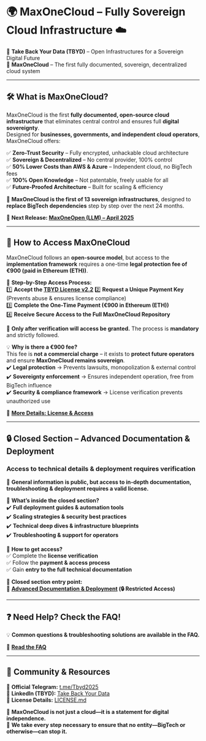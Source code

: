 # 🌍 MaxOneCloud – Fully Sovereign Cloud Infrastructure ☁️  
🚀 **Take Back Your Data (TBYD)** – Open Infrastructures for a Sovereign Digital Future  
🔐 **MaxOneCloud** – The first fully documented, sovereign, decentralized cloud system  

---

## **🛠️ What is MaxOneCloud?**  
MaxOneCloud is the first **fully documented, open-source cloud infrastructure** that eliminates central control and ensures full **digital sovereignty**.  
Designed for **businesses, governments, and independent cloud operators**, MaxOneCloud offers:  

✅ **Zero-Trust Security** – Fully encrypted, unhackable cloud architecture  
✅ **Sovereign & Decentralized** – No central provider, 100% control  
✅ **50% Lower Costs than AWS & Azure** – Independent cloud, no BigTech fees  
✅ **100% Open Knowledge** – Not patentable, freely usable for all  
✅ **Future-Proofed Architecture** – Built for scaling & efficiency  

📌 **MaxOneCloud is the first of 13 sovereign infrastructures**, designed to **replace BigTech dependencies** step by step over the next 24 months.  

🔹 **Next Release: [MaxOneOpen (LLM) – April 2025](https://github.com/TBYD-SAC/MaxOne-Wiki/wiki/MaxOneOpen)**  

---

## **📜 How to Access MaxOneCloud**  
MaxOneCloud follows an **open-source model**, but access to the **implementation framework** requires a one-time **legal protection fee of €900 (paid in Ethereum (ETH))**.  

📌 **Step-by-Step Access Process:**  
1️⃣ **Accept the [TBYD License v2.2](https://github.com/TBYD-SAC/MaxOneCloud/blob/main/LICENSE.md)**
2️⃣ **Request a Unique Payment Key** (Prevents abuse & ensures license compliance)  
3️⃣ **Complete the One-Time Payment (€900 in Ethereum (ETH))**  
4️⃣ **Receive Secure Access to the Full MaxOneCloud Repository**  

📢 **Only after verification will access be granted.** The process is **mandatory** and strictly followed.  

💡 **Why is there a €900 fee?**  
This fee is **not a commercial charge** – it exists to **protect future operators** and ensure **MaxOneCloud remains sovereign**.  
✔️ **Legal protection** → Prevents lawsuits, monopolization & external control  
✔️ **Sovereignty enforcement** → Ensures independent operation, free from BigTech influence  
✔️ **Security & compliance framework** → License verification prevents unauthorized use  

🔹 **[More Details: License & Access](https://github.com/TBYD-SAC/MaxOneCloud/wiki/License-and-Access)**  

---

## **🔒 Closed Section – Advanced Documentation & Deployment**  
### **Access to technical details & deployment requires verification**  
📢 **General information is public, but access to in-depth documentation, troubleshooting & deployment requires a valid license.**  

🔹 **What’s inside the closed section?**  
✔️ **Full deployment guides & automation tools**  
✔️ **Scaling strategies & security best practices**  
✔️ **Technical deep dives & infrastructure blueprints**  
✔️ **Troubleshooting & support for operators**  

🔹 **How to get access?**  
✅ Complete the **license verification**  
✅ Follow the **payment & access process**  
✅ Gain **entry to the full technical documentation**  

📌 **Closed section entry point:**  
🔹 **[Advanced Documentation & Deployment](https://github.com/TBYD-SAC/MaxOneCloud/wiki/Deployment-and-Scaling) (🔒 Restricted Access)**  

---

## **❓ Need Help? Check the FAQ!**  
💡 **Common questions & troubleshooting solutions are available in the FAQ.**  

🔹 **[Read the FAQ](https://github.com/TBYD-SAC/MaxOneCloud/blob/main/FAQ.md)**

  

---

## **🔗 Community & Resources**  
💬 **Official Telegram:** [t.me/Tbyd2025](https://t.me/Tbyd2025)  
💼 **LinkedIn (TBYD):** [Take Back Your Data](https://www.linkedin.com/company/take-back-your-data/)  
📜 **License Details:** [LICENSE.md](https://github.com/TBYD-SAC/MaxOneCloud/wiki/License-and-Access)  

📢 **MaxOneCloud is not just a cloud—it is a statement for digital independence.**  
🚀 **We take every step necessary to ensure that no entity—BigTech or otherwise—can stop it.**
